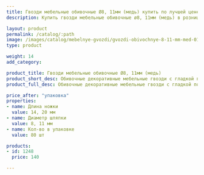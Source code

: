 ```yaml
---
title: Гвозди мебельные обивочные Ø8, 11мм (медь) купить по лучшей цене с доставкой - Поролоныч
description: Купить гвозди мебельные обивочные ø8, 11мм (медь) в розницу с доставкой по Москве в интернет-магазине Поролоныча.

layout: product
permalink: /catalog/:path
image: /images/catalog/mebelnye-gvozdi/gvozdi-obivochnye-8-11-mm-med-01_1600w.jpg
type: product

weight: 14
add_category: 

product_title: Гвозди мебельные обивочные Ø8, 11мм (медь)
product_short_desc: Обивочные декоративные мебельные гвозди с гладкой поверхностью. Цвет - медь.
product_full_desc: Обивочные декоративные мебельные гвозди с гладкой поверхностью. Цвет - медь.

price_after: "упаковка"
properties:
- name: Длина ножки
  value: 14, 20 мм
- name: Диаметр шляпки
  value: 8, 11 мм
- name: Кол-во в упаковке
  value: 80 шт

products:
- id: 1248
  price: 140

---
```

